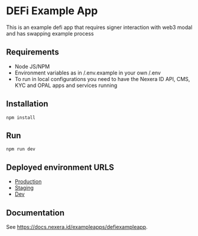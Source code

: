 # DEFi Example App

This is an example defi app that requires signer interaction with web3 modal and has swapping example process

## Requirements

- Node JS/NPM
- Environment variables as in /.env.example in your own /.env
- To run in local configurations you need to have the Nexera ID API, CMS, KYC and OPAL apps and services running

## Installation

`npm install`

## Run

`npm run dev`

## Deployed environment URLS

- [Production](https://defi.nexera.id/)
- [Staging](https://defi-staging.nexera.id/)
- [Dev](https://defi-dev.nexera.id/)

## Documentation

See <https://docs.nexera.id/exampleapps/defiexampleapp>.
